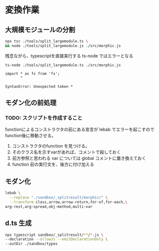 # 変換作業

## 大規模モジュールの分割
```bash
npx tsc ./tools/split_largemodule.ts \
&& node ./tools/split_largemodule.js ./src/morphic.js
```

残念ながら、typescriptを直接実行する ts-node ではエラーとなる

```
ts-node ./tools/split_largemodule.ts ./src/morphic.js
```
```
import * as fs from 'fs';
       ^

SyntaxError: Unexpected token *
```

## モダン化の前処理

### TODO: スクリプトを作成すること
functionによるコンストラクタの前にある宣言が lebab でエラーを起こすのでfunction後に移動させる。

1. コンストラクタのfunction を見つける。
2. そのクラス名を示すvarがあれば、コメントで殺しておく
3. 前方参照と思われる var については global コメントに置き換えておく
4. function 前の実行文を、後方に付け加える

## モダン化
```bash
lebab \
  --replace "./sandbox/_splitresult/morphic/" \
  --transform class,arrow,arrow-return,for-of,for-each,\
arg-rest,arg-spread,obj-method,multi-var
```

## d.ts 生成
```bash
npx typescript sandbox/_splitresult/**/*.js \
--declaration --allowJs --emitDeclarationOnly \
--outDir ./sandbox/types
```
